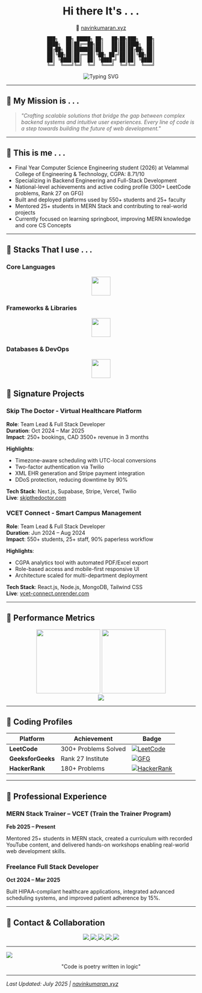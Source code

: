 <div align="center">

# Hi there It's . . . 

🔗 [navinkumaran.xyz](https://navinkumaran.xyz)

```ascii
███╗   ██╗ █████╗ ██╗   ██╗██╗███╗   ██╗
████╗  ██║██╔══██╗██║   ██║██║████╗  ██║
██╔██╗ ██║███████║██║   ██║██║██╔██╗ ██║
██║╚██╗██║██╔══██║╚██╗ ██╔╝██║██║╚██╗██║
██║ ╚████║██║  ██║ ╚████╔╝ ██║██║ ╚████║
╚═╝  ╚═══╝╚═╝  ╚═╝  ╚═══╝  ╚═╝╚═╝  ╚═══╝
```

</div>

<div align="center">
  <img src="https://readme-typing-svg.herokuapp.com?font=Fira+Code&duration=3000&pause=1000&color=FFFFFF&center=true&vCenter=true&width=600&lines=Final+Year+CSE+%7C+CGPA+8.71;Full+Stack+Architect+%7C+MERN+Specialist;Java+Enthusiast+%7C+Spring+Boot+Expert;Backend+Focused+%7C+System+Designer;300%2B+LeetCode+%7C+Problem+Solver;Building+Scalable+Applications" alt="Typing SVG" />
</div>

---

## 📌 My Mission is . . .

> *"Crafting scalable solutions that bridge the gap between complex backend systems and intuitive user experiences. Every line of code is a step towards building the future of web development."*

---

## 📌 This is me . . . 

- Final Year Computer Science Engineering student (2026) at Velammal College of Engineering & Technology, CGPA: 8.71/10
- Specializing in Backend Engineering and Full-Stack Development
- National-level achievements and active coding profile (300+ LeetCode problems, Rank 27 on GFG)
- Built and deployed platforms used by 550+ students and 25+ faculty
- Mentored 25+ students in MERN Stack and contributing to real-world projects
- Currently focused on learning springboot, improving MERN knowledge and core CS Concepts

---

## 📌 Stacks That I use . . . 

### Core Languages
<p align="center">
  <img src="https://skillicons.dev/icons?i=java,js,ts,python,html,css" height="50"/>
</p>

### Frameworks & Libraries
<p align="center">
  <img src="https://skillicons.dev/icons?i=react,next,express,nodejs,spring,tailwind" height="50"/>
</p>

### Databases & DevOps
<p align="center">
  <img src="https://skillicons.dev/icons?i=mongodb,mysql,postman,figma,git,vercel" height="50"/>
</p>


##  📌 Signature Projects

### Skip The Doctor - Virtual Healthcare Platform

**Role**: Team Lead & Full Stack Developer  
**Duration**: Oct 2024 – Mar 2025  
**Impact**: 250+ bookings, CAD 3500+ revenue in 3 months

**Highlights**:
- Timezone-aware scheduling with UTC-local conversions
- Two-factor authentication via Twilio
- XML EHR generation and Stripe payment integration
- DDoS protection, reducing downtime by 90%

**Tech Stack**: Next.js, Supabase, Stripe, Vercel, Twilio  
**Live**: [skipthedoctor.com](https://www.skipthedoctor.com)


### VCET Connect - Smart Campus Management

**Role**: Team Lead & Full Stack Developer  
**Duration**: Jun 2024 – Aug 2024  
**Impact**: 550+ students, 25+ staff, 90% paperless workflow

**Highlights**:
- CGPA analytics tool with automated PDF/Excel export
- Role-based access and mobile-first responsive UI
- Architecture scaled for multi-department deployment

**Tech Stack**: React.js, Node.js, MongoDB, Tailwind CSS  
**Live**: [vcet-connect.onrender.com](https://vcet-connect.onrender.com)


---

##  📌 Performance Metrics

<div align="center">
  <img src="https://github-readme-stats.vercel.app/api?username=Navin2k4&show_icons=true&theme=tokyonight&count_private=true&hide_border=true&bg_color=0D1117&title_color=00F7FF&text_color=C9D1D9&icon_color=00F7FF" height="170"/>
  <img src="https://github-readme-stats.vercel.app/api/top-langs?username=Navin2k4&layout=compact&theme=tokyonight&hide_border=true&bg_color=0D1117&title_color=00F7FF&text_color=C9D1D9" height="170"/>
</div>

<div align="center">
  <img src="https://github-readme-streak-stats.herokuapp.com/?user=Navin2k4&theme=tokyonight&hide_border=true&background=0D1117&stroke=00F7FF&ring=00F7FF&fire=FF6B6B&currStreakNum=C9D1D9&sideNums=C9D1D9&currStreakLabel=00F7FF&sideLabels=C9D1D9&dates=C9D1D9" />
</div>

---

## 📌 Coding Profiles


<div align="center">

| Platform | Achievement | Badge |
|----------|------------|-------|
| **LeetCode** | 300+ Problems Solved | [![LeetCode](https://img.shields.io/badge/LeetCode-300%2B%20Problems-FFA116?style=for-the-badge&logo=leetcode&logoColor=black)](https://leetcode.com/navinkumaran2004) |
| **GeeksforGeeks** | Rank 27 Institute | [![GFG](https://img.shields.io/badge/GeeksforGeeks-Rank%2027-0F9D58?style=for-the-badge&logo=geeksforgeeks&logoColor=white)](https://auth.geeksforgeeks.org/user/navinkumaran2004) |
| **HackerRank** | 180+ Problems | [![HackerRank](https://img.shields.io/badge/HackerRank-180%2B%20Problems-2EC866?style=for-the-badge&logo=HackerRank&logoColor=white)](https://www.hackerrank.com/profile/22cseb48_Navin) |

</div>

---

## 📌 Professional Experience

### MERN Stack Trainer – VCET (Train the Trainer Program)
**Feb 2025 – Present**

Mentored 25+ students in MERN stack, created a curriculum with recorded YouTube content, and delivered hands-on workshops enabling real-world web development skills.

### Freelance Full Stack Developer
**Oct 2024 – Mar 2025**

Built HIPAA-compliant healthcare applications, integrated advanced scheduling systems, and improved patient adherence by 15%.

---

##  📌 Contact & Collaboration

<div align="center">
  <a href="https://www.linkedin.com/in/navin2004/" target="_blank">
    <img src="https://img.shields.io/badge/LinkedIn-Professional%20Network-0077B5?style=for-the-badge&logo=linkedin&logoColor=white&labelColor=0077B5"/>
  </a>
  <a href="https://navinportfolio.onrender.com" target="_blank">
    <img src="https://img.shields.io/badge/Portfolio-Live%20Projects-FF6B6B?style=for-the-badge&logo=vercel&logoColor=white&labelColor=FF6B6B"/>
  </a>
  <a href="mailto:navinkumaran2004@gmail.com">
    <img src="https://img.shields.io/badge/Email-Direct%20Contact-D14836?style=for-the-badge&logo=gmail&logoColor=white&labelColor=D14836"/>
  </a>
  <a href="https://www.youtube.com/@navin_2k4" target="_blank">
    <img src="https://img.shields.io/badge/YouTube-Tech%20Tutorials-FF0000?style=for-the-badge&logo=youtube&logoColor=white&labelColor=FF0000"/>
  </a>
  <a href="https://stackoverflow.com/users/20246789/navin-kumaran" target="_blank">
    <img src="https://img.shields.io/badge/Stack%20Overflow-Community%20Helper-FE7A16?style=for-the-badge&logo=stackoverflow&logoColor=white&labelColor=FE7A16"/>
  </a>
</div>

---

[![](https://visitcount.itsvg.in/api?id=navin2k4&label=Views%20&color=0&icon=7&pretty=false)](https://visitcount.itsvg.in)
<div align="center">
  "Code is poetry written in logic"

</div>

---

_Last Updated: July 2025 | [navinkumaran.xyz](https://navinkumaran.xyz)_
